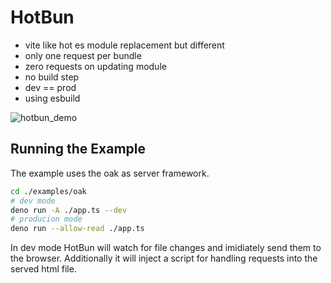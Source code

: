 # HotBun


- vite like hot es module replacement but different
- only one request per bundle
- zero requests on updating module
- no build step
- dev == prod
- using esbuild

![hotbun_demo](https://user-images.githubusercontent.com/2838229/172371696-089fcccd-c09b-4886-a49b-4bc84bb23834.gif)

## Running the Example

The example uses the oak as server framework.
```sh
cd ./examples/oak
# dev mode
deno run -A ./app.ts --dev
# producion mode
deno run --allow-read ./app.ts
```
In dev mode HotBun will watch for file changes and imidiately send them to the browser. Additionally it will inject a script for handling requests into the served html file.
